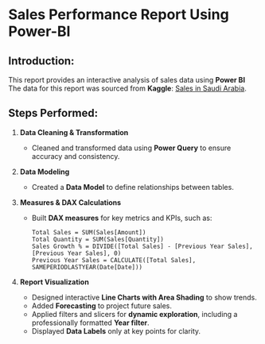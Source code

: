 # Sales Performance Report Using Power-BI
## Introduction:
This report provides an interactive analysis of sales data using **Power BI**
The data for this report was sourced from **Kaggle**: [Sales in Saudi Arabia](https://www.kaggle.com/datasets/shilton123456/sales-in-saudi-arabia).  

## Steps Performed:

1. **Data Cleaning & Transformation**
   - Cleaned and transformed data using **Power Query** to ensure accuracy and consistency.

2. **Data Modeling**
   - Created a **Data Model** to define relationships between tables.
   

3. **Measures & DAX Calculations**
   - Built **DAX measures** for key metrics and KPIs, such as:
     ```DAX
     Total Sales = SUM(Sales[Amount])
     Total Quantity = SUM(Sales[Quantity])
     Sales Growth % = DIVIDE([Total Sales] - [Previous Year Sales], [Previous Year Sales], 0)
     Previous Year Sales = CALCULATE([Total Sales], SAMEPERIODLASTYEAR(Date[Date]))
     ```

4. **Report Visualization**
   - Designed interactive **Line Charts with Area Shading** to show trends.
   - Added **Forecasting** to project future sales.
   - Applied filters and slicers for **dynamic exploration**, including a professionally formatted **Year filter**.
   - Displayed **Data Labels** only at key points for clarity.
